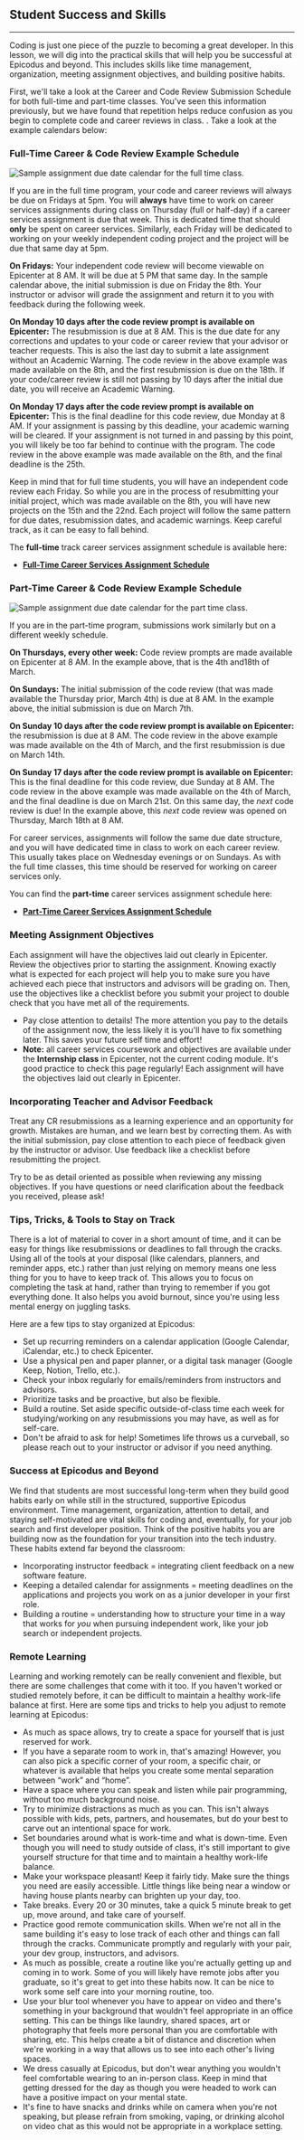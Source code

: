 ## Student Success and Skills
---

Coding is just one piece of the puzzle to becoming a great developer. In this lesson,  we will dig into the practical skills that will help you be successful at Epicodus and beyond. This includes skills like time management, organization, meeting assignment objectives, and building positive habits.

First, we'll take a look at the Career and Code Review Submission Schedule for both full-time and part-time classes. You've seen this information previously, but we have found that repetition helps reduce confusion as you begin to complete code and career reviews in class. . Take a look at the example calendars below: 

### Full-Time Career & Code Review Example Schedule

![Sample assignment due date calendar for the full time class.](https://learnhowtoprogram.s3.us-west-2.amazonaws.com/Soft%20Skills%20&%20Career%20Prep/Full-Time%20Sample%20Due%20Date%20Calendar.png)

If you are in the full time program, your code and career reviews will always be due on Fridays at 5pm. You will **always** have time to work on career services assignments during class on Thursday (full or half-day) if a career services assignment is due that week.  This is dedicated time that should **only** be spent on career services. Similarly, each Friday will be dedicated to working on your weekly independent coding project and the project will be due that same day at 5pm. 

**On Fridays:**  Your independent code review will become viewable on Epicenter at 8 AM.  It will be due at 5 PM that same day. In the sample calendar above, the initial submission is due on Friday the 8th. Your instructor or advisor will grade the assignment and return it to you with feedback during the following week. 

**On Monday 10 days after the code review prompt is available on Epicenter:** The resubmission is due at 8 AM. This is the due date for any  corrections and updates to your code or career review that your advisor or teacher requests. This is also the last day to submit a late assignment without an Academic Warning. The code review in the above example was made available on the 8th, and the first resubmission is due on the 18th.  If your code/career review is still not passing by 10 days after the initial due date, you will receive an Academic Warning. 

**On  Monday 17 days after the code review prompt is available on Epicenter:** This is the final deadline for this code review, due Monday at 8 AM. If your assignment is passing by this deadline, your academic warning will be cleared. If your assignment is not turned in and passing by this point, you will likely be too far behind to continue with the program. The code review in the above example was made available on the 8th, and the final deadline is the 25th. 

Keep in mind that for full time students, you will have an independent code review each Friday. So while you are in the process of resubmitting your initial project, which was made available on the 8th, you will have new projects on the 15th and the 22nd. Each project will follow the same pattern for due dates, resubmission dates, and academic warnings.  Keep careful track, as it can be easy to fall behind.

The **full-time** track career services assignment schedule is available here:

* **<span class="glyphicon glyphicon-link"></span> [Full-Time Career Services Assignment Schedule](https://pre-work.learnhowtoprogram.com/getting-started-at-epicodus/career-services-schedule)**

### Part-Time Career & Code Review Example Schedule

![Sample assignment due date calendar for the part time class.](https://learnhowtoprogram.s3.us-west-2.amazonaws.com/Soft%20Skills%20&%20Career%20Prep/Part-Time%20Sample%20Due%20Date%20Calendar.png)

If you are in the part-time program, submissions work similarly but on a different weekly schedule. 

**On Thursdays, every other week:**  Code review prompts are made available on Epicenter at 8 AM. In the example above, that is the 4th and18th of March.

**On Sundays:** The initial submission of the code review (that was made available the Thursday prior, March 4th) is due at 8 AM. In the example above, the initial submission is due on March 7th.

**On Sunday 10 days after the code review prompt is available on Epicenter:** the resubmission is due at 8 AM. The code review in the above example was made available on the 4th of March, and the first resubmission is due on March 14th.

**On Sunday 17 days after the code review prompt is available on Epicenter:** This is the final deadline for this code review, due Sunday at 8 AM. The code review in the above example was made available on the 4th of March, and the final deadline is due on March 21st. On this same day, the _next_ code review is due! In the example above, this _next_ code review was opened on Thursday, March 18th at 8 AM.

For career services, assignments will follow the same due date structure, and you will have dedicated time in class to work on each career review. This usually takes place on Wednesday evenings or on Sundays. As with the full time classes, this time should be reserved for working on career services only. 

You can find the **part-time** career services assignment schedule here:

* **<span class="glyphicon glyphicon-link"></span> [Part-Time Career Services Assignment Schedule](https://pre-work.learnhowtoprogram.com/getting-started-at-epicodus/career-services-schedule)**

### Meeting Assignment Objectives

Each assignment will have the objectives laid out clearly in Epicenter. Review the objectives prior to starting the assignment. Knowing exactly what is expected for each project will help you to make sure you have achieved each piece that instructors and advisors will be grading on. Then, use the objectives like a checklist before you submit your project to double check that you have met all of the requirements. 

* Pay close attention to details! The more attention you pay to the details of the assignment now, the less likely it is you'll have to fix something later. This saves your future self time and effort! 
*  **Note:** all career services coursework and objectives are available under the **Internship class** in Epicenter, not the current coding module. It's good practice to check this page regularly! Each assignment will have the objectives laid out clearly in Epicenter.

### Incorporating Teacher and Advisor Feedback 

Treat any CR resubmissions as a learning experience and an opportunity for growth. Mistakes are human, and we learn best by correcting them. As with the initial submission, pay close attention to each piece of feedback given by the instructor or advisor. Use feedback like a checklist before resubmitting the project.

Try to be as detail oriented as possible when reviewing any missing objectives.  If you have questions or need clarification about the feedback you received, please ask!  

### Tips, Tricks, & Tools to Stay on Track

There is a lot of material to cover in a short amount of time, and it can be easy for things like resubmissions or deadlines to fall through the cracks. Using all of the tools at your disposal (like calendars, planners, and reminder apps, etc.) rather than just relying on memory means one less thing for you to have to keep track of.  This allows you to focus on completing the task at hand, rather than trying to remember if you got everything done.  It also helps you avoid burnout, since you're using less mental energy on juggling tasks.

Here are a few tips to stay organized at Epicodus: 

* Set up recurring reminders on a calendar application (Google Calendar, iCalendar, etc.) to check Epicenter.
* Use a physical pen and paper planner, or a digital task manager (Google Keep, Notion, Trello, etc.).
* Check your inbox regularly for emails/reminders from instructors and advisors.
* Prioritize tasks and be proactive, but also be flexible.
* Build a routine. Set aside specific outside-of-class time each week for studying/working on any resubmissions you may have, as well as for self-care.
* Don't be afraid to ask for help! Sometimes life throws us a curveball, so please reach out to your instructor or advisor if you need anything. 

### Success at Epicodus and Beyond

We find that students are most successful long-term when they build good habits early on while still in the structured, supportive Epicodus environment. Time management, organization, attention to detail, and staying self-motivated are vital skills for coding and, eventually, for your job search and first developer position. Think of the positive habits you are building now as the foundation for your transition into the tech industry.  These habits  extend far beyond the classroom:

* Incorporating instructor feedback = integrating client feedback on a new software feature.
* Keeping a detailed calendar for assignments = meeting deadlines on the applications and projects you work on as a junior developer in your first role.
* Building a routine = understanding how to structure your time in a way that works for _you_ when pursuing independent work, like your job search or independent projects. 

### Remote Learning

Learning and working remotely can be really convenient and flexible, but there are some challenges that come with it too. If you haven't worked or studied remotely before, it can be difficult to maintain a healthy work-life balance at first. Here are some tips and tricks to help you adjust to remote learning at Epicodus: 

* As much as space allows, try to create a space for yourself that is just reserved for work.
* If you have a separate room to work in, that's amazing! However,  you can also pick a specific corner of your room, a specific chair, or whatever is available that helps you create some mental separation between “work” and “home”. 
* Have a space where you can speak and listen while pair programming, without too much background noise.  
* Try to minimize distractions as much as you can. This isn't always possible with kids, pets, partners, and housemates, but do your best to carve out an intentional space for work. 
* Set boundaries around what is work-time and what is down-time. Even though you will need to study outside of class, it's still important to give yourself structure for that time and to maintain a healthy work-life balance. 
* Make your workspace pleasant! Keep it fairly tidy. Make sure the things you need are easily accessible. Little things like being near a window or having house plants nearby can brighten up your day, too. 
* Take breaks. Every 20 or 30 minutes, take a quick 5 minute break to get up, move around, and take care of yourself. 
* Practice good remote communication skills.  When we're not all in the same building it's easy to lose track of each other and things can fall through the cracks. Communicate promptly and regularly with your pair, your dev group, instructors, and advisors. 
* As much as possible, create a routine like you're actually getting up and coming in to work. Some of you will likely have remote jobs after you graduate, so it's great to get into these habits now. It can be nice to work some self care into your morning routine, too.
* Use your blur tool whenever you have to appear on video and there's something in your background that wouldn't feel appropriate in an office setting.  This can be things like laundry, shared spaces, art or photography that feels more personal than you are comfortable with sharing, etc. This helps create a bit of distance and discretion when we're working in a way that allows us to see into each other's living spaces. 
* We dress casually at Epicodus, but don't wear anything you wouldn't feel comfortable wearing to an in-person class.  Keep in mind that getting dressed for the day as though you were headed to work can have a positive impact on your mental state. 
* It's fine to have snacks and drinks while on camera when you're not speaking, but  please refrain from smoking, vaping, or drinking alcohol on video chat as this would not be appropriate in a workplace setting. 
